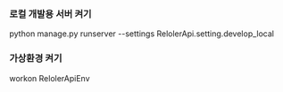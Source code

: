 ### 로컬 개발용 서버 켜기
python manage.py runserver --settings RelolerApi.setting.develop_local

### 가상환경 켜기
workon RelolerApiEnv
